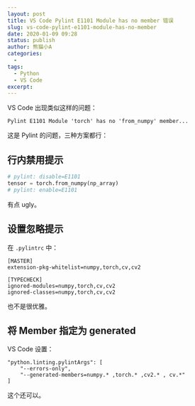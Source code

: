 ```yaml
---
layout: post
title: VS Code Pylint E1101 Module has no member 错误
slug: vs-code-pylint-e1101-module-has-no-member
date: 2020-01-09 09:28
status: publish
author: 熊猫小A
categories: 
  - 
tags: 
  - Python
  - VS Code
excerpt: 
---
```


VS Code 出现类似这样的问题：

```
Pylint E1101 Module 'torch' has no 'from_numpy' member...
```

这是 Pylint 的问题，三种方案都行：

## 行内禁用提示

```python
# pylint: disable=E1101
tensor = torch.from_numpy(np_array)
# pylint: enable=E1101
```

有点 ugly。

## 设置忽略提示

在 `.pylintrc` 中：

```
[MASTER]
extension-pkg-whitelist=numpy,torch,cv,cv2

[TYPECHECK]
ignored-modules=numpy,torch,cv,cv2
ignored-classes=numpy,torch,cv,cv2
```

也不是很优雅。

## 将 Member 指定为 generated

VS Code 设置：

```
"python.linting.pylintArgs": [
    "--errors-only",
    "--generated-members=numpy.* ,torch.* ,cv2.* , cv.*"
]
```

这个还可以。
